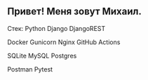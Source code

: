 ## Привет! Меня зовут Михаил.

Стек:
Python Django DjangoREST

Docker Gunicorn Nginx GitHub Actions

SQLite MySQL Postgres

Postman Pytest

<!--
**TaylorODK/TaylorODK** is a ✨ _special_ ✨ repository because its `README.md` (this file) appears on your GitHub profile.

Here are some ideas to get you started:

- 🔭 I’m currently working on ...
- 🌱 I’m currently learning ...
- 👯 I’m looking to collaborate on ...
- 🤔 I’m looking for help with ...
- 💬 Ask me about ...
- 📫 How to reach me: ...
- 😄 Pronouns: ...
- ⚡ Fun fact: ...
-->

